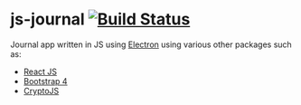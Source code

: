 # js-journal [![Build Status](https://travis-ci.org/wnuke/js-journal.svg?branch=master)](https://travis-ci.org/wnuke/js-journal)

Journal app written in JS using [Electron](https://electronjs.org) using various other packages such as:
 - [React JS](https://reactjs.org)
 - [Bootstrap 4](https://getbootstrap.com)
 - [CryptoJS](https://github.com/brix/crypto-js)
